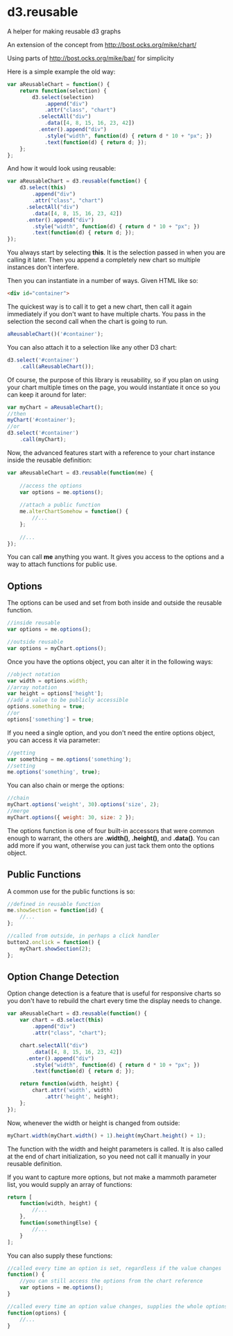 d3.reusable
===========

A helper for making reusable d3 graphs

An extension of the concept from http://bost.ocks.org/mike/chart/

Using parts of http://bost.ocks.org/mike/bar/ for simplicity

Here is a simple example the old way:

```js
var aReusableChart = function() {
	return function(selection) {
		d3.select(selection)
			.append("div")
			.attr("class", "chart")
		  .selectAll("div")
			.data([4, 8, 15, 16, 23, 42])
		  .enter().append("div")
			.style("width", function(d) { return d * 10 + "px"; })
			.text(function(d) { return d; });
	};
};
```

And how it would look using reusable:

```js
var aReusableChart = d3.reusable(function() {
    d3.select(this)
		.append("div")
		.attr("class", "chart")
	  .selectAll("div")
		.data([4, 8, 15, 16, 23, 42])
	  .enter().append("div")
		.style("width", function(d) { return d * 10 + "px"; })
		.text(function(d) { return d; });
});
```

You always start by selecting **this**. It is the selection passed in when you are calling it later. Then you append a completely new chart so multiple instances don't interfere.

Then you can instantiate in a number of ways. Given HTML like so:

```html
<div id="container">
```

The quickest way is to call it to get a new chart, then call it again immediately if you don't want to have multiple charts. You pass in the selection the second call when the chart is going to run.

```js
aReusableChart()('#container');
```

You can also attach it to a selection like any other D3 chart:

```js
d3.select('#container')
	.call(aReusableChart());
```

Of course, the purpose of this library is reusability, so if you plan on using your chart multiple times on the page, you would instantiate it once so you can keep it around for later:

```js
var myChart = aReusableChart();
//then
myChart('#container');
//or
d3.select('#container')
	.call(myChart);
```

Now, the advanced features start with a reference to your chart instance inside the reusable definition:

```js
var aReusableChart = d3.reusable(function(me) {
	
	//access the options
	var options = me.options();
	
	//attach a public function
	me.alterChartSomehow = function() {
		//...
	};
	
	//...
});
```

You can call **me** anything you want. It gives you access to the options and a way to attach functions for public use.

## Options

The options can be used and set from both inside and outside the reusable function.

```js
//inside reusable
var options = me.options();

//outside reusable
var options = myChart.options();
```

Once you have the options object, you can alter it in the following ways:

```js
//object notation
var width = options.width;
//array notation
var height = options['height'];
//add a value to be publicly accessible
options.something = true;
//or
options['something'] = true;
```

If you need a single option, and you don't need the entire options object, you can access it via parameter:

```js
//getting
var something = me.options('something');
//setting
me.options('something', true);
```

You can also chain or merge the options:

```js
//chain
myChart.options('weight', 30).options('size', 2);
//merge
myChart.options({ weight: 30, size: 2 });
```

The options function is one of four built-in accessors that were common enough to warrant, the others are **.width()**, **.height()**, and **.data()**. You can add more if you want, otherwise you can just tack them onto the options object.

## Public Functions

A common use for the public functions is so:

```js
//defined in reusable function
me.showSection = function(id) {
	//...
};

//called from outside, in perhaps a click handler
button2.onclick = function() {
	myChart.showSection(2);
};
```

## Option Change Detection

Option change detection is a feature that is useful for responsive charts so you don't have to rebuild the chart every time the display needs to change.

```js
var aReusableChart = d3.reusable(function() {
    var chart = d3.select(this)
		.append("div")
		.attr("class", "chart");

	chart.selectAll("div")
		.data([4, 8, 15, 16, 23, 42])
	  .enter().append("div")
		.style("width", function(d) { return d * 10 + "px"; })
		.text(function(d) { return d; });

	return function(width, height) {
		chart.attr('width', width)
			.attr('height', height);
	};
});
```

Now, whenever the width or height is changed from outside:

```js
myChart.width(myChart.width() + 1).height(myChart.height() + 1);
```

The function with the width and height parameters is called. It is also called at the end of chart initialization, so you need not call it manually in your reusable definition.

If you want to capture more options, but not make a mammoth parameter list, you would supply an array of functions:

```js
return [
	function(width, height) {
		//...
	},
	function(somethingElse) {
		//...
	}
];
```

You can also supply these functions:

```js
//called every time an option is set, regardless if the value changes
function() {
	//you can still access the options from the chart reference
	var options = me.options();
}

//called every time an option value changes, supplies the whole options object
function(options) {
	//...
}
```

